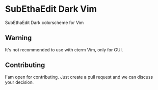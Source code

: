 # SubEthaEdit Dark Vim
SubEthaEdit Dark colorscheme for Vim

## Warning
It's not recommended to use with cterm Vim, only for GUI.

## Contributing
I'am open for contributing. Just create a pull request and we can discuss your decision.
